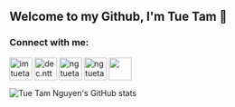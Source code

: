 ## Welcome to my Github, I'm Tue Tam 👋

### Connect with me:


<a href="https://twitter.com/imtuetam" target="blank"><img align="center" src="https://cdn2.iconfinder.com/data/icons/colorful-guache-social-media-logos-1/155/social-media_twitter-256.png" alt="imtuetam" height="40" width="40" /></a>
<a href="https://instagram.com/dec.ntt" target="blank"><img align="center" src="https://cdn2.iconfinder.com/data/icons/colorful-guache-social-media-logos-1/155/social-media_instagram-128.png" alt="dec.ntt" height="40" width="40" /></a> 
<a href="https://linkedin.com/in/ngtuetam" target="blank"><img align="center" src="https://cdn4.iconfinder.com/data/icons/colorful-guache-social-media-logos-1/159/social-media_linkedin-128.png" alt="ngtuetam" height="40" width="40" /></a>
<a href="https://github.com/ngtuetam" target="blank"><img align="center" src="https://cdn4.iconfinder.com/data/icons/social-media-and-logos-11/32/Logo_Github-256.png" alt="ngtuetam" height="40" width="40" /></a>
<a href="https://facebook.com/i.mtue.tam" target="blank"><img align="center" src="https://cdn2.iconfinder.com/data/icons/colorful-guache-social-media-logos-1/155/social-media_facebook-256.png" height="40" width="40" /></a>


<!--
**ngtuetam/ngtuetam** is a ✨ _special_ ✨ repository because its `README.md` (this file) appears on your GitHub profile.

Here are some ideas to get you started:

- 🔭 I’m currently working on ...
- 🌱 I’m currently learning ...
- 👯 I’m looking to collaborate on ...
- 🤔 I’m looking for help with ...
- 💬 Ask me about ...
- 📫 How to reach me: ...
- 😄 Pronouns: ...
- ⚡ Fun fact: ...
-->
![Tue Tam Nguyen's GitHub stats](https://github-readme-stats.vercel.app/api?username=ngtuetam&count_private=true&theme=react&show_icons=true)   





